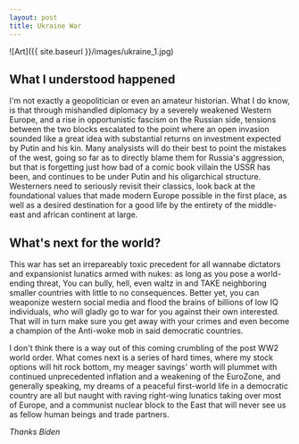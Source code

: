 ```yaml
---
layout: post
title: Ukraine War
---
```


![Art]({{ site.baseurl }}/images/ukraine_1.jpg)

## What I understood happened

I'm not exactly a geopolitician or even an amateur historian. What I do know, is that through mishandled diplomacy by a severely weakened Western Europe, and a rise in opportunistic fascism on the Russian side, tensions between the two blocks escalated to the point where an open invasion sounded like a great idea with substantial returns on investment expected by Putin and his kin.
Many analysists will do their best to point the mistakes of the west, going so far as to directly blame them for Russia's aggression, but that is forgetting just how bad of a comic book villain the USSR has been, and continues to be under Putin and his oligarchical structure. Westerners need to seriously revisit their classics, look back at the foundational values that made modern Europe possible in the first place, as well as a desired destination for a good life by the entirety of the middle-east and african continent at large.

## What's next for the world?

This war has set an irrepareably toxic precedent for all wannabe dictators and expansionist lunatics armed with nukes: as long as you pose a world-ending threat, You can bully, hell, even waltz in and TAKE neighboring smaller countries with little to no consequences. Better yet, you can weaponize western social media and flood the brains of billions of low IQ individuals, who will gladly go to war for you against their own interested. That will in turn make sure you get away with your crimes and even become a champion of the Anti-woke mob in said democratic countries.

I don't think there is a way out of this coming crumbling of the post WW2 world order. What comes next is a series of hard times, where my stock options will hit rock bottom, my meager savings' worth will plummet with continued unprecedented inflation and a weakening of the EuroZone, and generally speaking, my dreams of a peaceful first-world life in a democratic country are all but naught with raving right-wing lunatics taking over most of Europe, and a communist nuclear block to the East that will never see us as fellow human beings and trade partners.

_Thanks Biden_